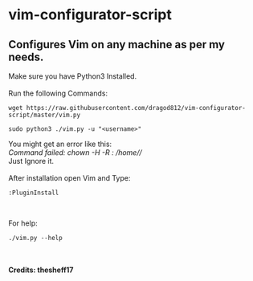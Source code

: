 # vim-configurator-script
## Configures Vim on any machine as per my needs.
Make sure you have Python3 Installed.<br>
<br>Run the following Commands: <br>
```
wget https://raw.githubusercontent.com/dragod812/vim-configurator-script/master/vim.py

sudo python3 ./vim.py -u "<username>"
```
You might get an error like this:<br>
*Command failed: chown -H -R <username>:<username> /home/<username>/*<br>
Just Ignore it.<br><br>
After installation open Vim and Type:
```
:PluginInstall
```
<br>

For help: <br>
```
./vim.py --help
```
<br><br>
 **Credits: thesheff17**
